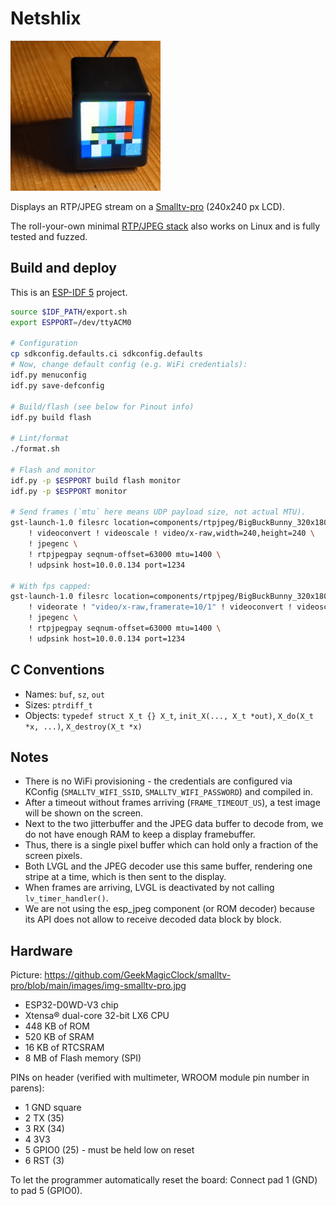 # Netshlix

![Demo](demo.gif)

Displays an RTP/JPEG stream on a [Smalltv-pro](https://github.com/GeekMagicClock/smalltv-pro) (240x240 px LCD).

The roll-your-own minimal [RTP/JPEG stack](components/rtpjpeg) also works on Linux and is fully tested and fuzzed.

## Build and deploy

This is an [ESP-IDF 5](https://github.com/espressif/esp-idf) project.

```bash
source $IDF_PATH/export.sh
export ESPPORT=/dev/ttyACM0

# Configuration
cp sdkconfig.defaults.ci sdkconfig.defaults
# Now, change default config (e.g. WiFi credentials):
idf.py menuconfig
idf.py save-defconfig

# Build/flash (see below for Pinout info)
idf.py build flash

# Lint/format
./format.sh

# Flash and monitor
idf.py -p $ESPPORT build flash monitor
idf.py -p $ESPPORT monitor

# Send frames (`mtu` here means UDP payload size, not actual MTU).
gst-launch-1.0 filesrc location=components/rtpjpeg/BigBuckBunny_320x180.mp4 ! decodebin \
    ! videoconvert ! videoscale ! video/x-raw,width=240,height=240 \
    ! jpegenc \
    ! rtpjpegpay seqnum-offset=63000 mtu=1400 \
    ! udpsink host=10.0.0.134 port=1234

# With fps capped:
gst-launch-1.0 filesrc location=components/rtpjpeg/BigBuckBunny_320x180.mp4 ! decodebin \
    ! videorate ! "video/x-raw,framerate=10/1" ! videoconvert ! videoscale ! video/x-raw,width=240,height=240 \
    ! jpegenc \
    ! rtpjpegpay seqnum-offset=63000 mtu=1400 \
    ! udpsink host=10.0.0.134 port=1234
```

## C Conventions

- Names: `buf`, `sz`, `out`
- Sizes: `ptrdiff_t`
- Objects: `typedef struct X_t {} X_t`, `init_X(..., X_t *out)`, `X_do(X_t *x, ...)`, `X_destroy(X_t *x)`

## Notes

- There is no WiFi provisioning - the credentials are configured via KConfig (`SMALLTV_WIFI_SSID`, `SMALLTV_WIFI_PASSWORD`) and compiled in.
- After a timeout without frames arriving (`FRAME_TIMEOUT_US`), a test image will be shown on the screen.
- Next to the two jitterbuffer and the JPEG data buffer to decode from, we do not have enough RAM to keep a display framebuffer.
- Thus, there is a single pixel buffer which can hold only a fraction of the screen pixels.
- Both LVGL and the JPEG decoder use this same buffer, rendering one stripe at a time, which is then sent to the display.
- When frames are arriving, LVGL is deactivated by not calling `lv_timer_handler()`.
- We are not using the esp_jpeg component (or ROM decoder) because its API does not allow to receive decoded data block by block.

## Hardware

Picture: https://github.com/GeekMagicClock/smalltv-pro/blob/main/images/img-smalltv-pro.jpg

- ESP32-D0WD-V3 chip
- Xtensa® dual-core 32-bit LX6 CPU
- 448 KB of ROM
- 520 KB of SRAM
- 16 KB of RTCSRAM
- 8 MB of Flash memory (SPI)

PINs on header (verified with multimeter, WROOM module pin number in parens):

- 1 GND square
- 2 TX (35)
- 3 RX (34)
- 4 3V3
- 5 GPIO0 (25) - must be held low on reset
- 6 RST (3)

To let the programmer automatically reset the board: Connect pad 1 (GND) to pad 5 (GPIO0).
